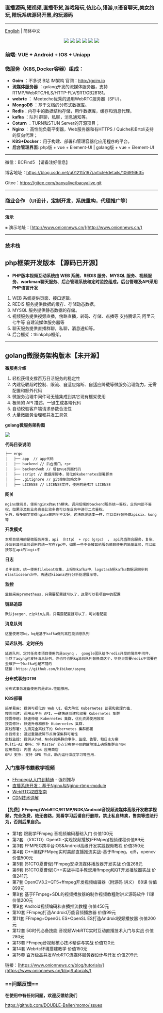### 直播源码,短视频,直播带货,游戏陪玩,仿比心,猎游,tt语音聊天,美女约玩,陪玩系统源码开黑,约玩源码

----------------
[English](./README-en.md) | 简体中文

<div align=center>
<img src="https://img.shields.io/badge/php-7.3-blue"/>
<img src="https://img.shields.io/badge/golang-1.13-blue"/>
<img src="https://img.shields.io/badge/gin-1.4.0-lightBlue"/>
<img src="https://img.shields.io/badge/vue-2.6.10-brightgreen"/>
<img src="https://img.shields.io/badge/element--ui-2.12.0-green"/>
<img src="https://img.shields.io/badge/gorm-1.9.12-red"/>
</div>


### 前端: VUE + Android + IOS + Uniapp

### 微服务（K8S,Docker容器）组成：

- **Goim** ：不多说 B站 IM架构 官网：http://goim.io
- **流媒体服务器** ：golang开发的流媒体服务器，支持RTMP/WebRTC/HLS/HTTP-FLV/SRT/GB28181。
- **webrtc** ： Meetecho优秀的通用WebRTC服务器（SFU）。
- **MongoDB** ：基于文档的分布式数据库。
- **Redis**：内存中的数据结构存储，用作数据库，缓存和消息代理。
- **kafka** ：队列 群聊，私聊，消息通知等。
- **Coturn** ：TURN和STUN Server的开源项目；
- **Nginx** ：高性能负载平衡器，Web服务器和有HTTPS / Quiche和Brtoli支持的反向代理；
- **K8S+Docker**：用于构建、部署和管理容器化应用程序的平台。
- **后台管理界面**: php版 + vue + Element-UI  | golang版 + vue + Element-UI 
----------------
微信：BCFind5 【请备注好信息】

博客地址：https://blog.csdn.net/u012115197/article/details/106916635

Gitee：https://gitee.com/baoyalive/baoyalive.git

----------------

### 商业合作 （UI设计，定制开发，系统重构，代理推广等）

----------------

**演示**

⨳ 演示地址：[http://www.onionnews.cn/](http://www.onionnews.cn/)

----------------

### 技术栈


## php框架开发版本 【源码已开源】

-  **PHP版本视频互动系统由 WEB 系统、REDIS 服务、MYSQL 服务、视频服务、workman聊天服务、后台管理系统和定时监控组成，后台管理及API采用PHP语言开发**

1. WEB 系统提供页面、接口逻辑。
2. REDIS 服务提供数据的缓存、存储动态数据。
3. MYSQL 服务提供静态数据的存储。
4. 视频服务提供视频直播，傍路直播，转码、存储、点播等 支持腾讯云 阿里云 七牛等 自建流媒体服务器等
5. 聊天服务提供直播群聊，私聊，消息通知等。
6. 后台框架：thinkphp框架。
 
------------
## golang微服务架构版本【未开源】

**微服务介绍**

1. 轻松获得支撑百万日活服务的稳定性
2. 内建级联超时控制、限流、自适应熔断、自适应降载等微服务治理能力，无需配置和额外代码
3. 微服务治理中间件可无缝集成到其它现有框架使用
4. 极简的 API 描述，一键生成各端代码
5. 自动校验客户端请求参数合法性
6. 大量微服务治理和并发工具包

**golang微服务架构图**

![](https://github.com/DOUBLE-Baller/momo/blob/master/doc/doc.jpg?raw=true)

**代码目录说明**

```
├── ergo
│   ├── app  // app代码
│   ├── backend // 后台接口，rpc
│   ├── backendweb // 后台vue页面代码
│   ├── script // 数据库脚本，简化的kubernetes部署脚本
│   ├── .gitignore // git控制忽略文件
│   ├── LICENSE // LICENSE文件，使用的是MIT LICENSE
```
**网关**
```
nginx做网关，使用nginx的auth模块，调用后端的backend服务统一鉴权，业务内部不鉴权，如果涉及到业务资金比较多也可以在业务中进行二次鉴权。
另外，很多同学觉得nginx做网关不太好，这块原理基本一样，可以自行替换成apisix、kong等
```
**开发模式**
```
本项目使用的是微服务开发，api （http） + rpc（grpc） ， api充当聚合服务，复杂、涉及到其他业务调用的统一写在rpc中，如果一些不会被其他服务依赖使用的简单业务，可以直接写在api的logic中
```
**日志**
```
关于日志，统一使用filebeat收集，上报到kafka中，logstash把kafka数据源同步到elasticsearch中，再通过kibana进行分析处理展示等。
```
**监控**
```
监控采用prometheus，只需要配置就可以了，这里可以看项目中的配置
```
**链路追踪**
```
默认jaeger、zipkin支持，只需要配置就可以了，可以看配置
```
**消息队列**
```
这里使用可kq，kq是基于kafka做的高性能消息队列
```
**延迟队列、定时任务**
```
延迟队列、定时任务本项目使用的是asynq ， google团队给予redis开发的简单中间件，
当然了asynq也支持消息队列，你也可也把kq消息队列替换成这个，毕竟只需要redis不需要在去维护一个kafka也是不错的
链接：https://github.com/hibiken/asynq
```
**分布式事务DTM**
```
分布式事务准备使用的是dtm.性能够用。
```
**K8S部署**
```
简单易用: 提供可视化的 Web UI，极大降低 Kubernetes 部署和管理门槛.
按需创建: 调用云平台 API，一键快速创建和部署 Kubernetes 集群
按需伸缩: 快速伸缩 Kubernetes 集群，优化资源使用效率
按需修补: 快速升级和修补 Kubernetes 集群.
离线部署: 支持完全离线下的 Kubernetes 集群部署
自我修复: 通过重建故障节点确保集群可用性
全栈监控: 提供从Pod、Node到集群的事件、监控、告警、和日志方案
Multi-AZ 支持: 将 Master 节点分布在不同的故障域上确保集群高可用
应用商店: 内置 Apps 应用商店
GPU 支持: 支持 GPU 节点，助力运行深度学习等应用.

```

### 入门推荐书籍教学视频

* [FFmpeg从入门到精通](https://book.douban.com/subject/30178432/) - 强烈推荐
* [直播系统开发：基于Nginx与Nginx-rtmp-module](https://book.douban.com/subject/30423374/)
* [WebRTC权威指南](https://book.douban.com/subject/26915289/)
* [CDN技术详解](https://book.douban.com/subject/10759173/)

#### 【免费】FFmpeg/WebRTC/RTMP/NDK/Android音视频流媒体高级开发教学视频，完全免费，绝无套路，观看学习后请自行删除，禁止私自转卖，售卖等违法行为，否则后果自负。

* 第1套 跟我学FFmpeg 音视频编码基础入门 价值100元
* 第2套 （51CTO）OpenGL-实现视频播放(FFMpeg)视频课程价值89元
* 第3套 FFMPEG跨平台iOS&Android高级开发实践视频教程 价值350元
* 第4套 C++编程FFMpeg实时美颜直播推流实战-基于ffmpeg，qt5，opencv 价值500元
* 第5套 (51CTO夏曹俊)FFmpeg安卓流媒体播放器开发实战 价值268元
* 第6套 (51CTO夏曹俊)C++实战手把手教您用ffmpeg和QT开发播放器实战 价值241元
* 第7套 OpenCV3.2+QT5+ffmpeg开发视频编辑器（附源码 讲义） 68课 价值899元
* 第8套 基于FFmpeg+SDL的视频播放器的制作视频教程附讲义源码软件 11课 价值200元
* 第9套 Android视频编码和直播推流教程 价值450元
* 第10套 FFmpeg打造Android万能音频播放器 价值99元
* 第11套 FFmpeg+OpenGL ES+OpenSL ES打造Android视频播放器 价值200元
* 第12套 5G时代必备技能 音视频WebRTC实时互动直播技术入门与实战 价值280元
* 第13套 FFmpeg音视频核心技术精讲与实战 价值120元
* 第14套 Webrtc环境搭建教学 价值150元
* 第15套 百万级高并发WebRTC流媒体服务器设计与开发 价值299元

链接：[https://www.onionnews.cn/blog/tutorials/](https://www.onionnews.cn/blog/tutorials/)



### ==问题反馈==

**在使用中有任何问题，欢迎反馈给我们**

https://github.com/DOUBLE-Baller/momo/issues

